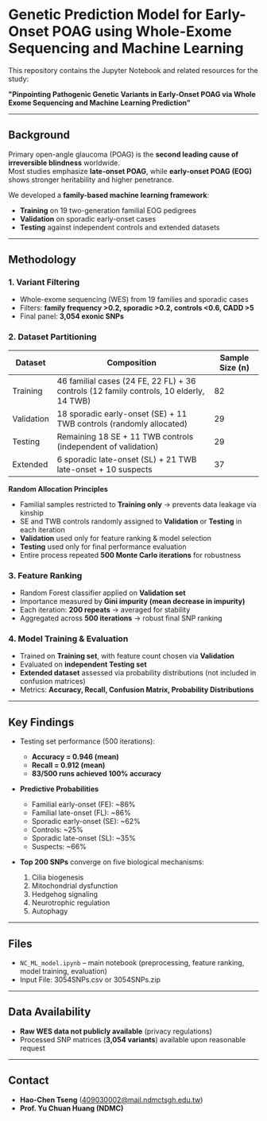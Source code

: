 # Genetic Prediction Model for Early-Onset POAG using Whole-Exome Sequencing and Machine Learning

This repository contains the Jupyter Notebook and related resources for the study:

**"Pinpointing Pathogenic Genetic Variants in Early-Onset POAG via Whole Exome Sequencing and Machine Learning Prediction"**

---

## Background
Primary open-angle glaucoma (POAG) is the **second leading cause of irreversible blindness** worldwide.  
Most studies emphasize **late-onset POAG**, while **early-onset POAG (EOG)** shows stronger heritability and higher penetrance.

We developed a **family-based machine learning framework**:
- **Training** on 19 two-generation familial EOG pedigrees
- **Validation** on sporadic early-onset cases
- **Testing** against independent controls and extended datasets

---

## Methodology

### 1. Variant Filtering
- Whole-exome sequencing (WES) from 19 families and sporadic cases  
- Filters: **family frequency >0.2, sporadic >0.2, controls <0.6, CADD >5**  
- Final panel: **3,054 exonic SNPs**

### 2. Dataset Partitioning

| Dataset      | Composition                                                                 | Sample Size (n) |
|--------------|------------------------------------------------------------------------------|-----------------|
| Training     | 46 familial cases (24 FE, 22 FL) + 36 controls (12 family controls, 10 elderly, 14 TWB) | 82 |
| Validation   | 18 sporadic early-onset (SE) + 11 TWB controls (randomly allocated)          | 29 |
| Testing      | Remaining 18 SE + 11 TWB controls (independent of validation)                | 29 |
| Extended     | 6 sporadic late-onset (SL) + 21 TWB late-onset + 10 suspects                 | 37 |

**Random Allocation Principles**
- Familial samples restricted to **Training only** → prevents data leakage via kinship  
- SE and TWB controls randomly assigned to **Validation** or **Testing** in each iteration  
- **Validation** used only for feature ranking & model selection  
- **Testing** used only for final performance evaluation  
- Entire process repeated **500 Monte Carlo iterations** for robustness

### 3. Feature Ranking
- Random Forest classifier applied on **Validation set**  
- Importance measured by **Gini impurity (mean decrease in impurity)**  
- Each iteration: **200 repeats** → averaged for stability  
- Aggregated across **500 iterations** → robust final SNP ranking

### 4. Model Training & Evaluation
- Trained on **Training set**, with feature count chosen via **Validation**  
- Evaluated on **independent Testing set**  
- **Extended dataset** assessed via probability distributions (not included in confusion matrices)  
- Metrics: **Accuracy, Recall, Confusion Matrix, Probability Distributions**

---

## Key Findings
- Testing set performance (500 iterations):  
  - **Accuracy = 0.946 (mean)**  
  - **Recall = 0.912 (mean)**  
  - **83/500 runs achieved 100% accuracy**

- **Predictive Probabilities**  
  - Familial early-onset (FE): ~86%  
  - Familial late-onset (FL): ~86%  
  - Sporadic early-onset (SE): ~62%  
  - Controls: ~25%  
  - Sporadic late-onset (SL): ~35%  
  - Suspects: ~66%

- **Top 200 SNPs** converge on five biological mechanisms:  
  1. Cilia biogenesis  
  2. Mitochondrial dysfunction  
  3. Hedgehog signaling  
  4. Neurotrophic regulation  
  5. Autophagy

---

## Files
- `NC_ML_model.ipynb` – main notebook (preprocessing, feature ranking, model training, evaluation)  
- Input File: 3054SNPs.csv or 3054SNPs.zip

---

## Data Availability
- **Raw WES data not publicly available** (privacy regulations)  
- Processed SNP matrices (**3,054 variants**) available upon reasonable request  

---

## Contact
- **Hao-Chen Tseng** (409030002@mail.ndmctsgh.edu.tw)  
- **Prof. Yu Chuan Huang (NDMC)**

